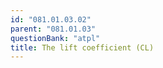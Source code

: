 ```yaml
---
id: "081.01.03.02"
parent: "081.01.03"
questionBank: "atpl"
title: The lift coefficient (CL)
---
```

